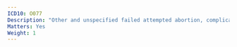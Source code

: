 ```yaml
---
ICD10: O077
Description: "Other and unspecified failed attempted abortion, complicated by embolism"
Matters: Yes
Weight: 1
---
```



